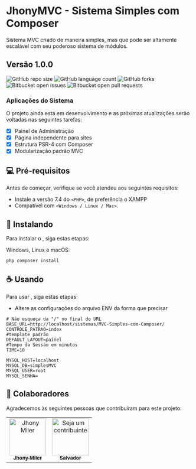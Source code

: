 
# JhonyMVC - Sistema Simples com Composer

Sistema MVC criado de maneira simples, mas que pode ser altamente escalável com seu poderoso sistema de módulos.
## Versão 1.0.0   
 

<!---Esses são exemplos. Veja https://shields.io para outras pessoas ou para personalizar este conjunto de escudos. Você pode querer incluir dependências, status do projeto e informações de licença aqui--->

![GitHub repo size](https://img.shields.io/github/repo-size/jhonymiler/MVC-Simples-com-Composer?style=for-the-badge)
![GitHub language count](https://img.shields.io/github/languages/count/jhonymiler/MVC-Simples-com-Composer?style=for-the-badge)
![GitHub forks](https://img.shields.io/github/forks/jhonymiler/MVC-Simples-com-Composer?style=for-the-badge)
![Bitbucket open issues](https://img.shields.io/bitbucket/issues/jhonymiler/MVC-Simples-com-Composer?style=for-the-badge)
![Bitbucket open pull requests](https://img.shields.io/bitbucket/pr-raw/jhonymiler/MVC-Simples-com-Composer?style=for-the-badge)

### Aplicações do Sistema

O projeto ainda está em desenvolvimento e as próximas atualizações serão voltadas nas seguintes tarefas:

- [x] Painel de Administração
- [x] Página independente para sites
- [x] Estrutura PSR-4 com Composer
- [x] Modularização padrão MVC

## 💻 Pré-requisitos

Antes de começar, verifique se você atendeu aos seguintes requisitos:
<!---Estes são apenas requisitos de exemplo. Adicionar, duplicar ou remover conforme necessário--->
* Instale a versão 7.4 do `<PHP>`, de preferência o XAMPP
* Compatível com  `<Windows / Linux / Mac>`. 

## 🚀 Instalando <JhonyMVC>

Para instalar o <JhonyMVC>, siga estas etapas:

Windows, Linux e macOS:
```
php composer install
```

## ☕ Usando <JhonyMVC>

Para usar <JhonyMVC>, siga estas etapas:

 - Altere as configurações do arquivo ENV da forma que precisar 
```
# Não esqueça da "/" no final do URL
BASE_URL=http://localhost/sistemas/MVC-Simples-com-Composer/
CONTROLE_PATRAO=index
#template padrão
DEFAULT_LAYOUT=painel
#Tempo da Sessão em minutos 
TIME=10

MYSQL_HOST=localhost
MYSQL_DB=simplesMVC
MYSQL_USER=root
MYSQL_SENHA= 

```

## 🤝 Colaboradores

Agradecemos às seguintes pessoas que contribuíram para este projeto:

<table>
  <tr>
    <td align="center">
      <a href="#">
        <img src="https://avatars.githubusercontent.com/u/18699320?s=400&u=b11735ac3ad67b9b8d1748f0340a6245150a361b&v=4" width="100px;" alt="Jhony Miler"/><br>
        <sub>
          <b>Jhony Miler</b>
        </sub>
      </a>
    </td>
    <td align="center">
      <a href="#">
        <img src="https://img.cancaonova.com/cnimages/canais/uploads/sites/6/2012/10/formacao_por-que-temos-medo-de-deus-768x576.jpg" width="100px;" alt="Seja um contribuinte"/><br>
        <sub>
          <b>Salvador</b>
        </sub>
      </a>
    </td>
  </tr>
</table>



